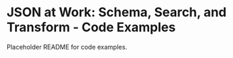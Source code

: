 JSON at Work: Schema, Search, and Transform - Code Examples
===========================================================
Placeholder README for code examples.